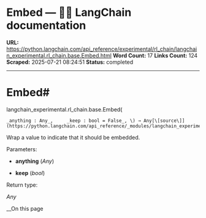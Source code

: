 # Embed — 🦜🔗 LangChain  documentation

**URL:** https://python.langchain.com/api_reference/experimental/rl_chain/langchain_experimental.rl_chain.base.Embed.html
**Word Count:** 17
**Links Count:** 124
**Scraped:** 2025-07-21 08:24:51
**Status:** completed

---

# Embed\#

langchain\_experimental.rl\_chain.base.Embed\(

    _anything : Any_,     _keep : bool = False_, \) → Any[\[source\]](https://python.langchain.com/api_reference/_modules/langchain_experimental/rl_chain/base.html#Embed)\#     

Wrap a value to indicate that it should be embedded.

Parameters:     

  * **anything** \(_Any_\)

  * **keep** \(_bool_\)

Return type:     

_Any_

__On this page